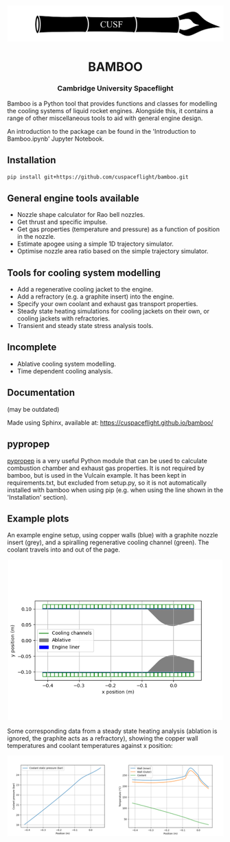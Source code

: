 <p align="center">
	<img width="600px" src="img/logo.png">
	<h1 align="center">BAMBOO</h1>
	<h3 align="center">Cambridge University Spaceflight</h3>
</p>

Bamboo is a Python tool that provides functions and classes for modelling the cooling systems of liquid rocket engines. Alongside this, it contains a range of other miscellaneous tools to aid with general engine design.

An introduction to the package can be found in the 'Introduction to Bamboo.ipynb' Jupyter Notebook.

## Installation
`pip install git+https://github.com/cuspaceflight/bamboo.git`

## General engine tools available
- Nozzle shape calculator for Rao bell nozzles.
- Get thrust and specific impulse.
- Get gas properties (temperature and pressure) as a function of position in the nozzle.
- Estimate apogee using a simple 1D trajectory simulator.
- Optimise nozzle area ratio based on the simple trajectory simulator.

## Tools for cooling system modelling
- Add a regenerative cooling jacket to the engine.
- Add a refractory (e.g. a graphite insert) into the engine.
- Specify your own coolant and exhaust gas transport properties.
- Steady state heating simulations for cooling jackets on their own, or cooling jackets with refractories.
- Transient and steady state stress analysis tools.

## Incomplete
- Ablative cooling system modelling.
- Time dependent cooling analysis.

## Documentation
(may be outdated)

Made using Sphinx, available at: 
https://cuspaceflight.github.io/bamboo/

## pypropep
[pypropep](https://github.com/jonnydyer/pypropep) is a very useful Python module that can be used to calculate combustion chamber and exhaust gas properties. It is not required by bamboo, but is used in the Vulcain example. It has been kept in requirements.txt, but excluded from setup.py, so it is not automatically installed with bamboo when using pip (e.g. when using the line shown in the 'Installation' section).

## Example plots
An example engine setup, using copper walls (blue) with a graphite nozzle insert (grey), and a spiralling regenerative cooling channel (green). The coolant travels into and out of the page.
<p align="center">
	<img width="500px" src="img/geometry_example.png">
</p>

Some corresponding data from a steady state heating analysis (ablation is ignored, the graphite acts as a refractory), showing the copper wall temperatures and coolant temperatures against x position:
<p align="center">
	<img width="1000px" src="img/heating_example.png">
</p>

